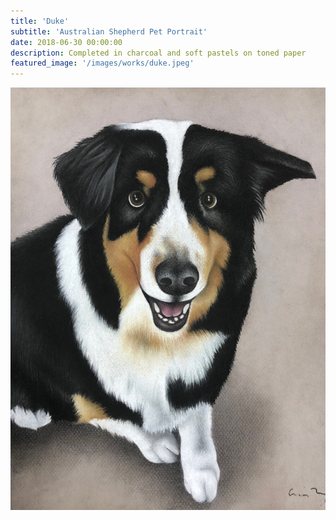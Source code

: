 ```yaml
---
title: 'Duke'
subtitle: 'Australian Shepherd Pet Portrait'
date: 2018-06-30 00:00:00
description: Completed in charcoal and soft pastels on toned paper
featured_image: '/images/works/duke.jpeg'
---
```


![](/images/works/duke.jpeg)
